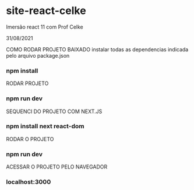 # site-react-celke
Imersão react 11 com Prof Celke

31/08/2021

COMO RODAR PROJETO BAIXADO
instalar todas as dependencias indicada pelo arquivo package.json
### npm install

RODAR  PROJETO
### npm run dev

SEQUENCI DO PROJETO COM NEXT.JS
### npm install next react-dom

RODAR O PROJETO 
### npm run dev

ACESSAR O PROJETO PELO NAVEGADOR
### localhost:3000

